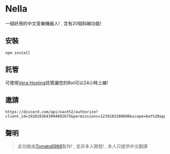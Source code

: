 # Nella
一個好用的中文音樂機器人! , 含有20個斜線功能!

## 安裝
```
npm install
```
## 託管

可使用[Vera Hosting](https://www.vera-hosting.xyz)託管讓您的Bot可以24小時上線!

## 邀請
```
https://discord.com/api/oauth2/authorize?client_id=1028283643094892675&permissions=1239101589600&scope=bot%20applications.commands
```
## 聲明

> 此功能由[Tomato6966](https://github.com/Tomato6966)製作! , 並非本人開發! , 本人只提供中文翻譯
